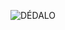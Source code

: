 
![DÉDALO](https://user-images.githubusercontent.com/100521632/229855146-970d9b04-8eee-4296-9c1f-1fde48db58a0.jpg)
